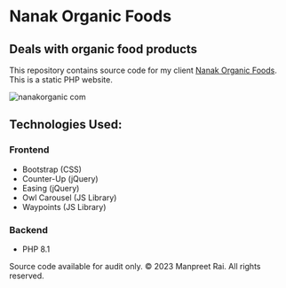 # Nanak Organic Foods

## Deals with organic food products

This repository contains source code for my client [Nanak Organic Foods](https://nanakorganic.com). This is a static PHP website.

![nanakorganic com](https://github.com/manpreet-rai/Nanak-Organic-Foods/assets/149692162/2f2a298f-18b3-44c9-a975-7cdb049545d4)

## Technologies Used:
### Frontend
 - Bootstrap (CSS)
 - Counter-Up (jQuery)
 - Easing (jQuery)
 - Owl Carousel (JS Library)
 - Waypoints (JS Library)

### Backend
 - PHP 8.1

Source code available for audit only. &copy; 2023 Manpreet Rai. All rights reserved.
